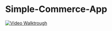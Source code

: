 # Simple-Commerce-App


[![Video Walktrough](https://img.youtube.com/vi/rO790es4eQw/0.jpg)](https://www.youtube.com/watch?v=rO790es4eQw "Video Walktrough")
